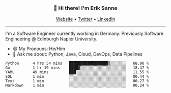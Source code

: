 <h3 align="center">👋 Hi there! I'm Erik Sanne</h3>
<p align="center">
  <a href="https://eriksanne.com">Website</a> •
  <a href="https://twitter.com/ErikKonradSanne">Twitter</a> •
  <a href="https://www.linkedin.com/in/eriksanne/">LinkedIn</a>
</p>

---
I'm a Software Engineer currently working in Germany. Previously Software Engineering @ Edinburgh Napier University.

- 😄 My Pronouns: He/Him
- 💬 Ask me about: Python, Java, Cloud, DevOps, Data Pipelines

<!--START_SECTION:waka-->

```text
Python      4 hrs 54 mins   █████████████████▒░░░░░░░   68.90 %
Go          1 hr 19 mins    ████▓░░░░░░░░░░░░░░░░░░░░   18.47 %
YAML        49 mins         ███░░░░░░░░░░░░░░░░░░░░░░   11.55 %
SQL         1 min           ░░░░░░░░░░░░░░░░░░░░░░░░░   00.44 %
Text        1 min           ░░░░░░░░░░░░░░░░░░░░░░░░░   00.27 %
Markdown    1 min           ░░░░░░░░░░░░░░░░░░░░░░░░░   00.24 %
```

<!--END_SECTION:waka-->
